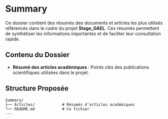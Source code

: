 # Summary

Ce dossier contient des résumés des documents et articles les plus utilisés référencés dans le cadre du projet **Stage_GAEL**. Ces résumés permettent de synthétiser les informations importantes et de faciliter leur consultation rapide.

## Contenu du Dossier

- **Résumé des articles académiques** : Points clés des publications scientifiques utilisées dans le projet.

## Structure Proposée

```plaintext
Summary/
├── Articles/            # Résumés d'articles académiques
└── README.md            # Ce fichier
---
